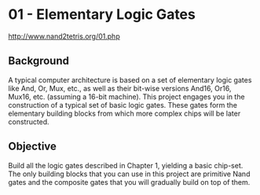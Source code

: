 # 01 - Elementary Logic Gates
http://www.nand2tetris.org/01.php

## Background

A typical computer architecture is based on a set of elementary logic gates like And, Or, Mux, etc., as well as their bit-wise versions And16, Or16, Mux16, etc. (assuming a 16-bit machine). This project engages you in the construction of a typical set of basic logic gates. These gates form the elementary building blocks from which more complex chips will be later constructed.

## Objective

Build all the logic gates described in Chapter 1, yielding a basic chip-set. The only building blocks that you can use in this project are primitive Nand gates and the composite gates that you will gradually build on top of them.